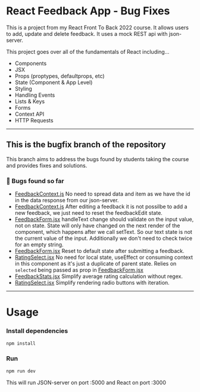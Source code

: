 # React Feedback App - Bug Fixes

This is a project from my React Front To Back 2022 course. It allows users to add, update and delete feedback. It uses a mock REST api with json-server.

This project goes over all of the fundamentals of React including...

- Components
- JSX
- Props (proptypes, defaultprops, etc)
- State (Component & App Level)
- Styling
- Handling Events
- Lists & Keys
- Forms
- Context API
- HTTP Requests

---

## This is the bugfix branch of the repository

This branch aims to address the bugs found by students taking the course and
provides fixes and solutions.

### 🐛 Bugs found so far

- [FeedbackContext.js](src/context/FeedbackContext.js#L62)
  No need to spread data and item as we have the id in the data response from our
  json-server.
- [FeedbackContext.js](src/context/FeedbackContext.js#L65)
  After editing a feedback it is not possilbe to add a new feedback, we just need
  to reset the feedbackEdit state.
- [FeedbackForm.jsx](src/components/FeedbackForm.jsx#24)
  handleText change should validate on the input value, not on state.
  State will only have changed on the next render of the component, which
  happens after we call setText. So our text state is not the current value of
  the input. Additionally we don't need to check twice for an empty string.
- [FeedbackForm.jsx](src/components/FeedbackForm.jsx#57)
  Reset to default state after submitting a feedback.
- [RatingSelect.jsx](src/components/RatingSelect.js#2)
  No need for local state, useEffect or consuming context in this component as it's
  just a duplicate of parent state. Relies on `selected` being passed as prop in [FeedbackForm.jsx](src/components/FeedbackForm.jsx#64)
- [FeedbackStats.jsx](src/components/FeedbackStats.jsx#7)
  Simplify average rating calculation without regex.
- [RatingSelect.jsx](src/components/RatingSelect.jsx#12)
  Simplify rendering radio buttons with iteration.

---

# Usage

### Install dependencies

```bash
npm install
```

### Run

```bash
npm run dev
```

This will run JSON-server on port :5000 and React on port :3000
